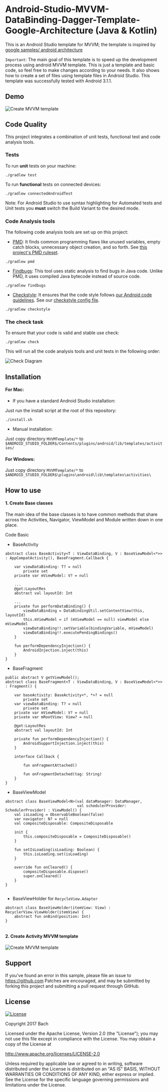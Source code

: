 # Android-Studio-MVVM-DataBinding-Dagger-Template-Google-Architecture (Java & Kotlin)

This is an Android Studio template for MVVM; the template is inspired by [google samples/ android architecture](https://github.com/googlesamples/android-architecture/tree/todo-mvvm-databinding/)

`Important`: The main goal of this template is to speed up the development process using android MVVM template. This is just a template and basic code, so feel free to make changes according to your needs. It also shows how to create a set of files using template files in Android Studio. This template was successfully tested with Android 3.1.1.

## Demo
![Create MVVM template](demo/out2.gif "Create MVVM template")

## Code Quality

This project integrates a combination of unit tests, functional test and code analysis tools. 

### Tests

To run **unit** tests on your machine:

``` 
./gradlew test
``` 

To run **functional** tests on connected devices:

``` 
./gradlew connectedAndroidTest
``` 

Note: For Android Studio to use syntax highlighting for Automated tests and Unit tests you **must** switch the Build Variant to the desired mode.

### Code Analysis tools 

The following code analysis tools are set up on this project:

* [PMD](https://pmd.github.io/): It finds common programming flaws like unused variables, empty catch blocks, unnecessary object creation, and so forth. See [this project's PMD ruleset](config/quality/pmd/pmd-ruleset.xml).

``` 
./gradlew pmd
```

* [Findbugs](http://findbugs.sourceforge.net/): This tool uses static analysis to find bugs in Java code. Unlike PMD, it uses compiled Java bytecode instead of source code.

```
./gradlew findbugs
```

* [Checkstyle](http://checkstyle.sourceforge.net/): It ensures that the code style follows [our Android code guidelines](https://github.com/ribot/android-guidelines/blob/master/project_and_code_guidelines.md#2-code-guidelines). See our [checkstyle config file](config/quality/checkstyle/checkstyle-config.xml).

```
./gradlew checkstyle
```

### The check task

To ensure that your code is valid and stable use check: 

```
./gradlew check
```

This will run all the code analysis tools and unit tests in the following order:

![Check Diagram](images/check-task-diagram.png)
 

## Installation

#### For Mac:

- If you have a standard Android Studio installation:

Just run the install script at the root of this repository:

```
./install.sh
```

- Manual installation:

Just copy directory `MVVMTemplate/*` to `$ANDROID_STUDIO_FOLDER$/Contents/plugins/android/lib/templates/activities/`

#### For Windows:

Just copy directory `MVVMTemplate/*` to `$ANDROID_STUDIO_FOLDER$\plugins\android\lib\templates\activities\`

## How to use

#### 1. Create Base classes

The main idea of the base classes is to have common methods that share across the Activities, Navigator, ViewModel and Module written down in one place.

Code Basic
- BaseActivity
```
abstract class BaseActivity<T : ViewDataBinding, V : BaseViewModel<*>> : AppCompatActivity(), BaseFragment.Callback {

    var viewDataBinding: T? = null
        private set
    private var mViewModel: V? = null

    ...
    @get:LayoutRes
    abstract val layoutId: Int
    
	...    
    private fun performDataBinding() {
        viewDataBinding = DataBindingUtil.setContentView(this, layoutId)
        this.mViewModel = if (mViewModel == null) viewModel else mViewModel
        viewDataBinding!!.setVariable(bindingVariable, mViewModel)
        viewDataBinding!!.executePendingBindings()
    }

    fun performDependencyInjection() {
        AndroidInjection.inject(this)
    }
}
```

- BaseFragment
```
public abstract V getViewModel();
abstract class BaseFragment<T : ViewDataBinding, V : BaseViewModel<*>> : Fragment() {

    var baseActivity: BaseActivity<*, *>? = null
        private set
    var viewDataBinding: T? = null
        private set
    private var mViewModel: V? = null
    private var mRootView: View? = null
    
    @get:LayoutRes
    abstract val layoutId: Int
    
    private fun performDependencyInjection() {
        AndroidSupportInjection.inject(this)
    }

    interface Callback {

        fun onFragmentAttached()

        fun onFragmentDetached(tag: String)
    }
}

```

- BaseViewModel
```
abstract class BaseViewModel<N>(val dataManager: DataManager,
                                val schedulerProvider: SchedulerProvider) : ViewModel() {
    val isLoading = ObservableBoolean(false)
    var navigator: N? = null
    val compositeDisposable: CompositeDisposable

    init {
        this.compositeDisposable = CompositeDisposable()
    }

    fun setIsLoading(isLoading: Boolean) {
        this.isLoading.set(isLoading)
    }

    override fun onCleared() {
        compositeDisposable.dispose()
        super.onCleared()
    }
}


```

- BaseViewHolder for ```RecycleView.Adapter```
```
abstract class BaseViewHolder(itemView: View) : RecyclerView.ViewHolder(itemView) {
    abstract fun onBind(position: Int)
}


```
#### 2. Create Activity MVVM template
![Create MVVM template](demo/out1.gif "Create MVVM template")


Support
-------

If you've found an error in this sample, please file an issue to
https://github.com
Patches are encouraged, and may be submitted by forking this project and
submitting a pull request through GitHub.

License
-------

[![License](https://img.shields.io/badge/License-Apache%202.0-blue.svg)](https://opensource.org/licenses/Apache-2.0)

Copyright 2017 Bach

Licensed under the Apache License, Version 2.0 (the "License");
you may not use this file except in compliance with the License.
You may obtain a copy of the License at

http://www.apache.org/licenses/LICENSE-2.0

Unless required by applicable law or agreed to in writing, software
distributed under the License is distributed on an "AS IS" BASIS,
WITHOUT WARRANTIES OR CONDITIONS OF ANY KIND, either express or implied.
See the License for the specific language governing permissions and
limitations under the License.


